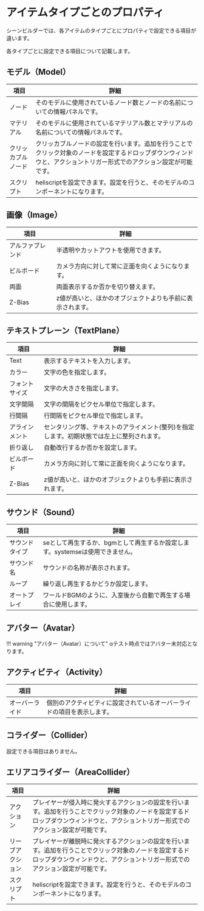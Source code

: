 # アイテムタイプごとのプロパティ

シーンビルダーでは、各アイテムのタイプごとにプロパティで設定できる項目が違います。

各タイプごとに設定できる項目について記載します。

## モデル（Model）

| 項目 | 詳細 |
|---|---|
| ノード | そのモデルに使用されているノード数とノードの名前についての情報パネルです。 |
| マテリアル | そのモデルに使用されているマテリアル数とマテリアルの名前についての情報パネルです。 |
| クリッカブルノード | クリッカブルノードの設定を行います。追加を行うことでクリック対象のノードを設定するドロップダウンウィンドウと、アクショントリガー形式でのアクション設定が可能です。 |
| スクリプト | heliscriptを設定できます。設定を行うと、そのモデルのコンポーネントになります。 |

## 画像（Image）

| 項目 | 詳細 |
|---|---|
| アルファブレンド | 半透明やカットアウトを使用できます。 |
| ビルボード | カメラ方向に対して常に正面を向くようになります。 |
| 両面 | 両面表示するか否かを切り替えます。 |
| Z-Bias | z値が高いと、ほかのオブジェクトよりも手前に表示されます。 |

## テキストプレーン（TextPlane）

| 項目 | 詳細 |
|---|---|
| Text | 表示するテキストを入力します。 |
| カラー | 文字の色を指定します。 |
| フォントサイズ | 文字の大きさを指定します。 |
| 文字間隔 | 文字の間隔をピクセル単位で指定します。 |
| 行間隔 | 行間隔をピクセル単位で指定します。 |
| アラインメント | センタリング等、テキストのアライメント(整列)を指定します。初期状態では左上に整列されます。 |
| 折り返し | 自動改行するか否かを設定します。 |
| ビルボード | カメラ方向に対して常に正面を向くようになります。 |
| Z-Bias | z値が高いと、ほかのオブジェクトよりも手前に表示されます。 |

## サウンド（Sound）

| 項目 | 詳細 |
|---|---|
| サウンドタイプ | seとして再生するか、bgmとして再生するか設定します。systemseは使用できません。 |
| サウンド名 | サウンドの名称が表示されます。 |
| ループ | 繰り返し再生するかどうか設定します。 |
| オートプレイ | ワールドBGMのように、入室後から自動で再生する場合に使用します。 |

## アバター（Avatar）

!!! warning "アバター（Avatar）について"
    αテスト時点ではアバター未対応となります。

## アクティビティ（Activity）

| 項目 | 詳細 |
|---|---|
| オーバーライド | 個別のアクティビティに設定されているオーバーライドの項目を表示します。 |

## コライダー（Collider）

設定できる項目はありません。

## エリアコライダー（AreaCollider）

| 項目 | 詳細 |
|---|---|
| アクション | プレイヤーが侵入時に発火するアクションの設定を行います。追加を行うことでクリック対象のノードを設定するドロップダウンウィンドウと、アクショントリガー形式でのアクション設定が可能です。 |
| リーブアクション | プレイヤーが離脱時に発火するアクションの設定を行います。追加を行うことでクリック対象のノードを設定するドロップダウンウィンドウと、アクショントリガー形式でのアクション設定が可能です。 |
| スクリプト | heliscriptを設定できます。設定を行うと、そのモデルのコンポーネントになります。 |

